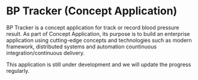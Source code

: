# BP Tracker (Concept Application)

BP Tracker is a concept application for track or record blood pressure result. As part of Concept Application, its purpose is to build an enterprise application using cutting-edge concepts and technologies such as modern framework, distributed systems and automation countinuous integration/continuous delivery.

This application is still under development and we will update the progress regularly.
